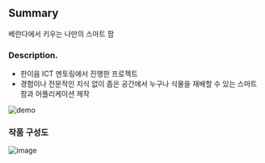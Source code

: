 ## Summary
베란다에서 키우는 나만의 스마트 팜

### Description.

- 한이음 ICT 멘토링에서 진행한 프로젝트
- 경험이나 전문적인 지식 없이 좁은 공간에서 누구나 식물을 재배할 수 있는 스마트 팜과 어플리케이션 제작

![demo](https://user-images.githubusercontent.com/76933244/145971475-cfafed66-bdd8-4b8e-8394-60f48cb8ccc1.gif)

### 작품 구성도  

![image](https://user-images.githubusercontent.com/76933244/145971399-01d2ebad-fa06-413b-b19f-d1f4b0b904ac.png)

